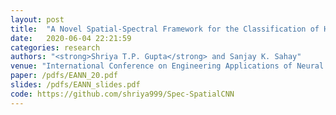 ```yaml
---
layout: post
title:  "A Novel Spatial-Spectral Framework for the Classification of Hyperspectral Satellite Imagery"
date:   2020-06-04 22:21:59
categories: research
authors: "<strong>Shriya T.P. Gupta</strong> and Sanjay K. Sahay"
venue: "International Conference on Engineering Applications of Neural Networks (EANN). Halkidiki, Greece. Springer"
paper: /pdfs/EANN_20.pdf
slides: /pdfs/EANN_slides.pdf
code: https://github.com/shriya999/Spec-SpatialCNN
---
```

